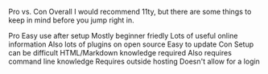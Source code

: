 Pro vs. Con
Overall I would recommend 11ty, but there are some things to keep in mind before you jump right in.

Pro
Easy use after setup
Mostly beginner friedly
Lots of useful online information
Also lots of plugins on open source
Easy to update
Con
Setup can be difficult
HTML/Markdown knowledge required
Also requires command line knowledge
Requires outside hosting
Doesn't allow for a login